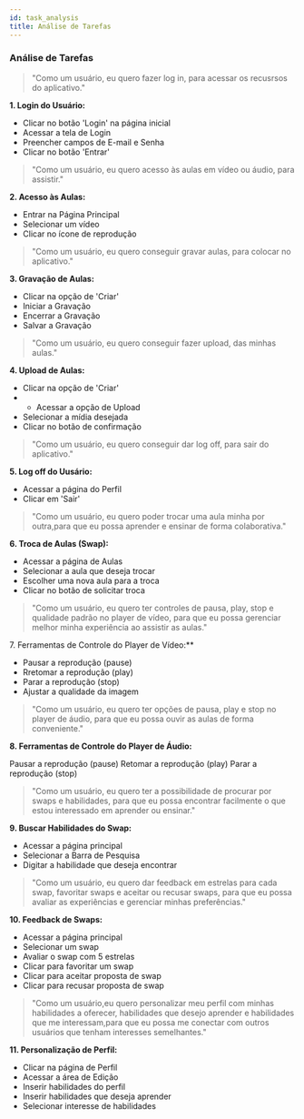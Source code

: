 ```yaml
---
id: task_analysis
title: Análise de Tarefas
---
```


### Análise de Tarefas

> "Como um usuário, eu quero fazer log in, para acessar os recusrsos do aplicativo."

**1\. Login do Usuário:**

- Clicar no botão 'Login' na página inicial
- Acessar a tela de Login
- Preencher campos de E-mail e Senha
- Clicar no botão 'Entrar'

> "Como um usuário, eu quero acesso às aulas em vídeo ou áudio, para assistir."
  
**2\. Acesso às Aulas:**

- Entrar na Página Principal
- Selecionar um vídeo
- Clicar no ícone de reprodução



> "Como um usuário, eu quero conseguir gravar aulas, para colocar no aplicativo."

**3\. Gravação de Aulas:**

- Clicar na opção de 'Criar'
- Iniciar a Gravação
- Encerrar a Gravação
- Salvar a Gravação


> "Como um usuário, eu quero conseguir fazer upload, das minhas aulas."

**4\. Upload de Aulas:**

- Clicar na opção de 'Criar'
- - Acessar a opção de Upload
- Selecionar a mídia desejada
- Clicar no botão de confirmação

> "Como um usuário, eu quero conseguir dar log off, para sair do aplicativo."

**5\. Log off do Uusário:**  

- Acessar a página do Perfil 
- Clicar em 'Sair' 
 
> "Como um usuário, eu quero poder trocar uma aula minha por outra,para que eu possa aprender e ensinar de forma colaborativa."

**6\. Troca de Aulas (Swap):** 
 
- Acessar a página de Aulas 
- Selecionar a aula que deseja trocar 
- Escolher uma nova aula para a troca 
- Clicar no botão de solicitar troca 
 
> "Como um usuário, eu quero ter controles de pausa, play, stop e qualidade padrão no player de vídeo, para que eu possa gerenciar melhor minha experiência ao assistir as aulas."

7\. Ferramentas de Controle do Player de Vídeo:** 
 
- Pausar a reprodução (pause) 
- Rretomar a reprodução (play) 
- Parar a reprodução (stop) 
- Ajustar a qualidade da imagem 

> "Como um usuário, eu quero ter opções de pausa, play e stop no player de áudio, para que eu possa ouvir as aulas de forma conveniente."

**8. Ferramentas de Controle do Player de Áudio:** 
 
   Pausar a reprodução (pause) 
   Retomar a reprodução (play) 
   Parar a reprodução (stop) 

> "Como um usuário, eu quero ter a possibilidade de procurar por swaps e habilidades, para que eu possa encontrar facilmente o que estou interessado em aprender ou ensinar."</i>

**9\. Buscar Habilidades do Swap:** 
 
- Acessar a página principal 
- Selecionar a Barra de Pesquisa 
- Digitar a habilidade que deseja encontrar 
 
> "Como um usuário, eu quero dar feedback em estrelas para cada swap, favoritar swaps e aceitar ou recusar swaps, para que eu possa avaliar as experiências e gerenciar minhas preferências."</i>

**10\.  Feedback de Swaps:**
 
- Acessar a página principal 
- Selecionar um swap 
- Avaliar o swap com 5 estrelas 
- Clicar para favoritar um swap 
- Clicar para aceitar proposta de swap 
- Clicar para recusar proposta de swap 

> "Como um usuário,eu quero personalizar meu perfil com minhas habilidades a oferecer, habilidades que desejo aprender e habilidades que me interessam,para que eu possa me conectar com outros usuários que tenham interesses semelhantes."

**11\. Personalização de Perfil:** 
 
- Clicar na página de Perfil 
- Acessar a área de Edição 
- Inserir habilidades do perfil 
- Inserir habilidades que deseja aprender 
- Selecionar interesse de habilidades 
